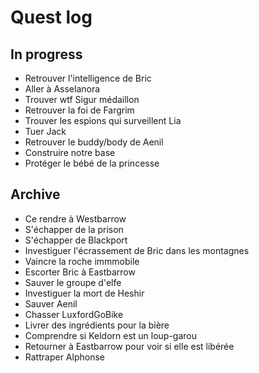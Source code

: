 # Quest log

## In progress

* Retrouver l'intelligence de Bric
* Aller à Asselanora
* Trouver wtf Sigur médaillon
* Retrouver la foi de Fargrim
* Trouver les espions qui surveillent Lia
* Tuer Jack
* Retrouver le buddy/body de Aenil
* Construire notre base
* Protéger le bébé de la princesse

## Archive

* Ce rendre à Westbarrow
* S'échapper de la prison
* S'échapper de Blackport
* Investiguer l'écrassement de Bric dans les montagnes
* Vaincre la roche immmobile
* Escorter Bric à Eastbarrow
* Sauver le groupe d'elfe
* Investiguer la mort de Heshir
* Sauver Aenil
* Chasser LuxfordGoBike
* Livrer des ingrédients pour la bière
* Comprendre si Keldorn est un loup-garou
* Retourner à Eastbarrow pour voir si elle est libérée
* Rattraper Alphonse
